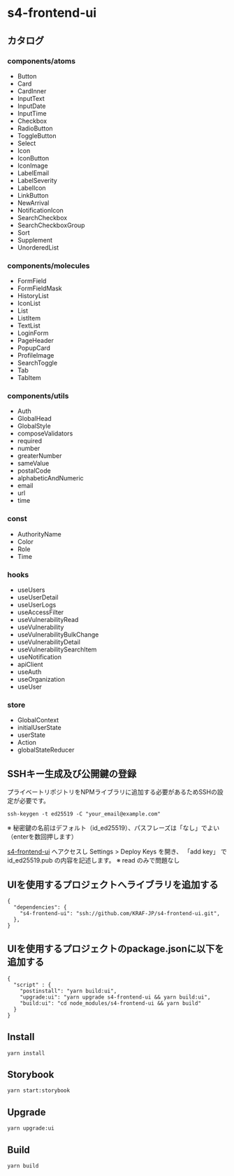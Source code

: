 # s4-frontend-ui
## カタログ
### components/atoms
- Button
- Card
- CardInner
- InputText
- InputDate
- InputTime
- Checkbox
- RadioButton
- ToggleButton
- Select
- Icon
- IconButton
- IconImage
- LabelEmail
- LabelSeverity
- LabelIcon
- LinkButton
- NewArrival
- NotificationIcon
- SearchCheckbox
- SearchCheckboxGroup
- Sort
- Supplement
- UnorderedList

### components/molecules
- FormField
- FormFieldMask
- HistoryList
- IconList
- List
- ListItem
- TextList
- LoginForm
- PageHeader
- PopupCard
- ProfileImage
- SearchToggle
- Tab
- TabItem



### components/utils
- Auth
- GlobalHead
- GlobalStyle
- composeValidators
- required
- number
- greaterNumber
- sameValue
- postalCode
- alphabeticAndNumeric
- email
- url
- time


### const
- AuthorityName
- Color
- Role
- Time

### hooks
- useUsers
- useUserDetail
- useUserLogs
- useAccessFilter
- useVulnerabilityRead
- useVulnerability
- useVulnerabilityBulkChange
- useVulnerabilityDetail
- useVulnerabilitySearchItem
- useNotification
- apiClient
- useAuth
- useOrganization
- useUser

### store
- GlobalContext
- initialUserState
- userState
- Action
- globalStateReducer

## SSHキー生成及び公開鍵の登録
プライベートリポジトリをNPMライブラリに追加する必要があるためSSHの設定が必要です。
```
ssh-keygen -t ed25519 -C "your_email@example.com"
```
※ 秘密鍵の名前はデフォルト（id_ed25519）、パスフレーズは「なし」でよい（enterを数回押します）

[s4-frontend-ui](https://github.com/KRAF-JP/s4-frontend-ui)
へアクセスし Settings > Deploy Keys を開き、 「add key」 で id_ed25519.pub の内容を記述します。
※ read のみで問題なし


## UIを使用するプロジェクトへライブラリを追加する

```
{
  "dependencies": {
    "s4-frontend-ui": "ssh://github.com/KRAF-JP/s4-frontend-ui.git",
  },
}
```

## UIを使用するプロジェクトのpackage.jsonに以下を追加する
```
{
  "script" : {
    "postinstall": "yarn build:ui",
    "upgrade:ui": "yarn upgrade s4-frontend-ui && yarn build:ui",
    "build:ui": "cd node_modules/s4-frontend-ui && yarn build"
  }
}
```
## Install
```
yarn install
```
## Storybook
```
yarn start:storybook
```
## Upgrade
```
yarn upgrade:ui
```
## Build
```
yarn build
```